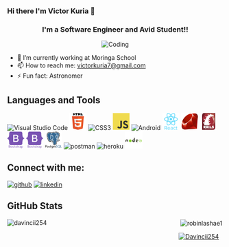 ### Hi there I'm Victor Kuria 👋

<h3 align="center">I'm a Software Engineer and Avid Student!! </h3>
<p align="center">
<img  alt ="Coding" width="400" src="https://c.tenor.com/GfSX-u7VGM4AAAAC/coding.gif">

- 🔭 I’m currently working at Moringa School
- 📫 How to reach me: victorkuria7@gmail.com
- ⚡ Fun fact: Astronomer 

## Languages and Tools
<p align="left"><img alt="Visual Studio Code" width="40" height="40" src="https://cdn.icon-icons.com/icons2/2107/PNG/512/file_type_vscode_icon_130084.png">
<img alt="HTML5" width="40" height="40" src="https://raw.githubusercontent.com/devicons/devicon/master/icons/html5/html5-original-wordmark.svg">
<img alt="CSS3" width="40" height="40" src="https://cdn4.iconfinder.com/data/icons/social-media-logos-6/512/121-css3-512.png">
<img alt="JavaScript" width="40" height="40" src="https://raw.githubusercontent.com/devicons/devicon/master/icons/javascript/javascript-original.svg">
<img alt="Android" width="40" height="40" src="https://imgs.search.brave.com/H_-5ZEb-mg-4rYIjtUvE3ap4gtd0YJHPgW68VPGqSIc/rs:fit:512:512:1/g:ce/aHR0cHM6Ly9jZG4u/aWNvbi1pY29ucy5j/b20vaWNvbnMyLzE0/OTUvUE5HLzUxMi9h/bmRyb2lkc3R1ZGlv/XzEwMzA0My5wbmc">
<img alt="React" width="40" height="40" src="https://raw.githubusercontent.com/devicons/devicon/master/icons/react/react-original-wordmark.svg">
<img alt="Ruby" width="40" height="40" src="https://raw.githubusercontent.com/devicons/devicon/master/icons/ruby/ruby-original.svg">
<img alt="Rails" width="40" height="40" src="https://raw.githubusercontent.com/devicons/devicon/master/icons/rails/rails-original-wordmark.svg">
<img alt="Bootstraps" width="40" height="40" src="https://raw.githubusercontent.com/devicons/devicon/master/icons/bootstrap/bootstrap-plain-wordmark.svg">
<img alt="Git" width="40" height="40" src="https://raw.githubusercontent.com/devicons/devicon/master/icons/bootstrap/bootstrap-plain-wordmark.svg">
<img alt="postgreSQL" width="40" height="40" src="https://raw.githubusercontent.com/devicons/devicon/master/icons/postgresql/postgresql-original-wordmark.svg">
<img alt="postman" width="40" height="40" src="https://camo.githubusercontent.com/93b32389bf746009ca2370de7fe06c3b5146f4c99d99df65994f9ced0ba41685/68747470733a2f2f7777772e766563746f726c6f676f2e7a6f6e652f6c6f676f732f676574706f73746d616e2f676574706f73746d616e2d69636f6e2e737667">
<img alt="heroku" width="40" height="40" src="https://camo.githubusercontent.com/df12cb598044a3f38efc1f45e3580558c324cf8789b79487125044eeebcc4dee/68747470733a2f2f7777772e766563746f726c6f676f2e7a6f6e652f6c6f676f732f6865726f6b752f6865726f6b752d69636f6e2e737667">
<img alt="nodejs" width="40" height="40" src="https://raw.githubusercontent.com/devicons/devicon/master/icons/nodejs/nodejs-original-wordmark.svg"></p>

## Connect with me:
<p align="left"> <a href="https://github.com/Davincii254"><img alt="github" width="30px" src="https://cdn-icons-png.flaticon.com/512/25/25231.png"></a>
<a href="www.linkedin.com/in/victor-kuria-619048190"><img alt="linkedin" width="30px" src="https://cdn-icons-png.flaticon.com/512/174/174857.png"></a>


## GitHub Stats
<p><img align="left" src="https://github-readme-stats.vercel.app/api/top-langs?username=Davincii254&show_icons=true&locale=en&layout=compact" alt="davincii254" width="400" height="250"/></p>
<p>&nbsp;<img align="center" src="https://github-readme-stats.vercel.app/api?username=Davincii254&show_icons=true&locale=en" alt="robinlashae1" width="400" height="250"/></p>
<p align="left"> <a href="https://github.com/ryo-ma/github-profile-trophy"><img src="https://github-profile-trophy.vercel.app/?username=Davincii254" alt="Davincii254" /></a> </p>
